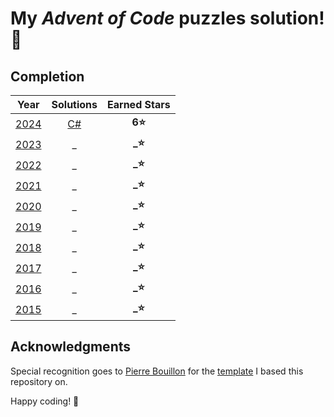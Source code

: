 # My _Advent of Code_ puzzles solution! 🎄

## Completion

| Year | Solutions | Earned Stars |
|:----:|:---------:|:------------:|
| [2024](https://adventofcode.com/2024) | [C#](./src/Solutions/AdventOfCode.Year2024) | **6⭐** |
| [2023](https://adventofcode.com/2023) | _ | **_⭐** |
| [2022](https://adventofcode.com/2022) | _ | **_⭐** |
| [2021](https://adventofcode.com/2021) | _ | **_⭐** |
| [2020](https://adventofcode.com/2020) | _ | **_⭐** |
| [2019](https://adventofcode.com/2019) | _ | **_⭐** |
| [2018](https://adventofcode.com/2018) | _ | **_⭐** |
| [2017](https://adventofcode.com/2017) | _ | **_⭐** |
| [2016](https://adventofcode.com/2016) | _ | **_⭐** |
| [2015](https://adventofcode.com/2015) | _ | **_⭐** |

## Acknowledgments

Special recognition goes to [Pierre Bouillon](https://github.com/pBouillon) for the [template](https://github.com/pBouillon/dotnet-advent-of-code-template) I based this repository on.

Happy coding! 🚀